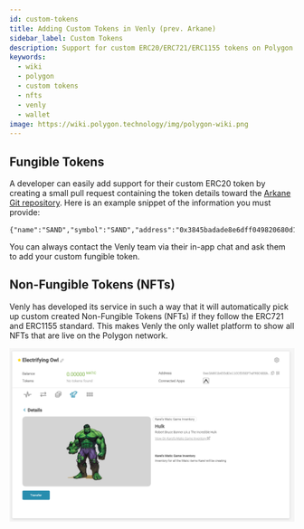 ```yaml
---
id: custom-tokens
title: Adding Custom Tokens in Venly (prev. Arkane)
sidebar_label: Custom Tokens
description: Support for custom ERC20/ERC721/ERC1155 tokens on Polygon network
keywords:
  - wiki
  - polygon
  - custom tokens
  - nfts
  - venly
  - wallet
image: https://wiki.polygon.technology/img/polygon-wiki.png
---
```


## Fungible Tokens

A developer can easily add support for their custom ERC20 token by creating a small pull request containing the token details toward the [Arkane Git repository](https://github.com/ArkaneNetwork/content-management/tree/master/tokens). Here is an example snippet of the information you must provide:

```
{"name":"SAND","symbol":"SAND","address":"0x3845badade8e6dff049820680d1f14bd3903a5d0","decimals":18,"type":"ERC20"}
```

You can always contact the Venly team via their in-app chat and ask them to add your custom fungible token.

## Non-Fungible Tokens (NFTs)

Venly has developed its service in such a way that it will automatically pick up custom created Non-Fungible Tokens (NFTs) if they follow the ERC721 and ERC1155 standard. This makes Venly the only wallet platform to show all NFTs that are live on the Polygon network.

![The Hulk ERC1155 NFT on Polygon](img/06.png)

